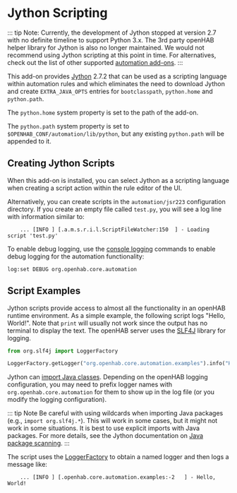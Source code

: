 # Jython Scripting

::: tip Note:
Currently, the development of Jython stopped at version 2.7 with no definite timeline to support Python 3.x.
The 3rd party openHAB helper library for Jython is also no longer maintained.
We would not recommend using Jython scripting at this point in time.
For alternatives, check out the list of other supported [automation add-ons](/addons/automation/).
:::

This add-on provides [Jython](https://www.jython.org/) 2.7.2 that can be used as a scripting language within automation rules and which eliminates the need to download Jython and create `EXTRA_JAVA_OPTS` entries for `bootclasspath`, `python.home` and `python.path`.

The `python.home` system property is set to the path of the add-on.

The `python.path` system property is set to `$OPENHAB_CONF/automation/lib/python`, but any existing `python.path` will be appended to it.

## Creating Jython Scripts

When this add-on is installed, you can select Jython as a scripting language when creating a script action within the rule editor of the UI.

Alternatively, you can create scripts in the `automation/jsr223` configuration directory.
If you create an empty file called `test.py`, you will see a log line with information similar to:

```text
    ... [INFO ] [.a.m.s.r.i.l.ScriptFileWatcher:150  ] - Loading script 'test.py'
```

To enable debug logging, use the [console logging]({{base}}/administration/logging.html) commands to
enable debug logging for the automation functionality:

```text
log:set DEBUG org.openhab.core.automation
```

## Script Examples

Jython scripts provide access to almost all the functionality in an openHAB runtime environment.
As a simple example, the following script logs "Hello, World!".
Note that `print` will usually not work since the output has no terminal to display the text.
The openHAB server uses the [SLF4J](https://www.slf4j.org/) library for logging.

```python
from org.slf4j import LoggerFactory

LoggerFactory.getLogger("org.openhab.core.automation.examples").info("Hello, World!")
```

Jython can [import Java classes](https://jython.readthedocs.io/en/latest/ModulesPackages/).
Depending on the openHAB logging configuration, you may need to prefix logger names with `org.openhab.core.automation` for them to show up in the log file (or you modify the logging configuration).

::: tip Note
Be careful with using wildcards when importing Java packages (e.g., `import org.slf4j.*`).
This will work in some cases, but it might not work in some situations.
It is best to use explicit imports with Java packages.
For more details, see the Jython documentation on
[Java package scanning](https://jython.readthedocs.io/en/latest/ModulesPackages/#java-package-scanning).
:::

The script uses the [LoggerFactory](https://www.slf4j.org/apidocs/org/slf4j/Logger.html)
to obtain a named logger and then logs a message like:

```text
    ... [INFO ] [.openhab.core.automation.examples:-2   ] - Hello, World!
```
